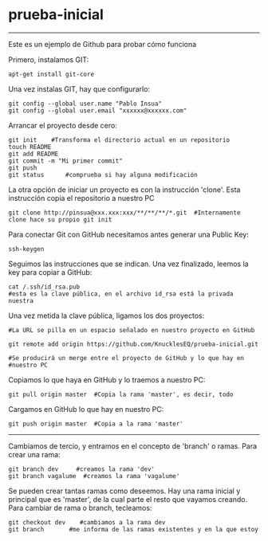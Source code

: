 # prueba-inicial
-----------------

Este es un ejemplo de Github para probar cómo funciona

Primero, instalamos GIT:
	
	apt-get install git-core

Una vez instalas GIT, hay que configurarlo:

	git config --global user.name "Pablo Insua"
	git config --global user.email "xxxxxx@xxxxxx.com"

Arrancar el proyecto desde cero:
	
	git init	#Transforma el directorio actual en un repositorio
	touch README
	git add README
	git commit -m "Mi primer commit"
	git push
	git status		#comprueba si hay alguna modificación

La otra opción de iniciar un proyecto es con la instrucción 'clone'. Esta instrucción copia el repositorio a nuestro PC

	git clone http://pinsua@xxx.xxx:xxx/**/**/**/*.git	#Internamente clone hace su propio git init

Para conectar Git con GitHub necesitamos antes generar una Public Key:

	ssh-keygen

Seguimos las instrucciones que se indican. Una vez finalizado, leemos la key para copiar a GitHub:
	
	cat /.ssh/id_rsa.pub  
	#esta es la clave pública, en el archivo id_rsa está la privada nuestra

Una vez metida la clave pública, ligamos los dos proyectos:

	#La URL se pilla en un espacio señalado en nuestro proyecto en GitHub
	
	git remote add origin https://github.com/KnucklesEQ/prueba-inicial.git
	
	#Se producirá un merge entre el proyecto de GitHub y lo que hay en 
	#nuestro PC

Copiamos lo que haya en GitHub y lo traemos a nuestro PC:

	git pull origin master  #Copia la rama 'master', es decir, todo

Cargamos en GitHub lo que hay en nuestro PC:

	git push origin master  #Copia a la rama 'master'

--------------
Cambiamos de tercio, y entramos en el concepto de 'branch' o ramas. Para crear una rama:
	
	git branch dev     #creamos la rama 'dev'
	git branch vagalume  #creamos la rama 'vagalume'

Se pueden crear tantas ramas como deseemos. Hay una rama inicial y principal que es 'master', de la cual parte el resto que vayamos creando.
Para cambiar de rama o branch, tecleamos:

	git checkout dev	#cambiamos a la rama dev
	git branch		 #me informa de las ramas existentes y en la que estoy

